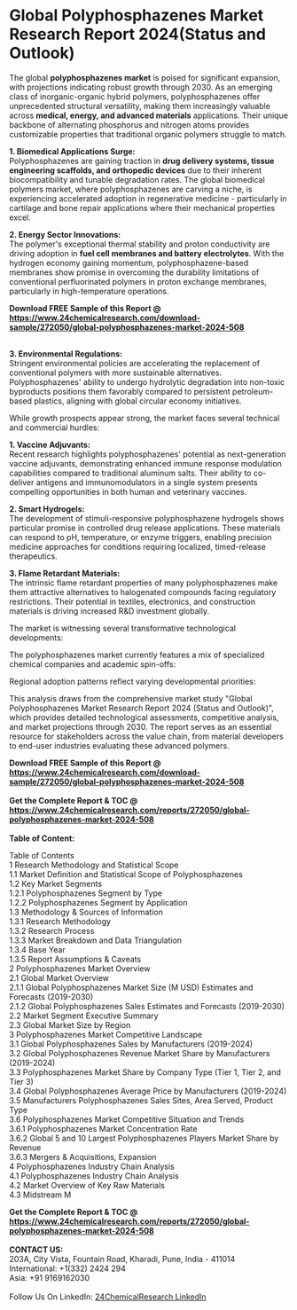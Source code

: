 <h1>Global Polyphosphazenes Market Research Report 2024(Status and Outlook)</h1><p>The global <strong>polyphosphazenes market</strong> is poised for significant expansion, with projections indicating robust growth through 2030. As an emerging class of inorganic-organic hybrid polymers, polyphosphazenes offer unprecedented structural versatility, making them increasingly valuable across <strong>medical, energy, and advanced materials</strong> applications. Their unique backbone of alternating phosphorus and nitrogen atoms provides customizable properties that traditional organic polymers struggle to match.</p><p><strong>1. Biomedical Applications Surge:</strong><br>
Polyphosphazenes are gaining traction in <strong>drug delivery systems, tissue engineering scaffolds, and orthopedic devices</strong> due to their inherent biocompatibility and tunable degradation rates. The global biomedical polymers market, where polyphosphazenes are carving a niche, is experiencing accelerated adoption in regenerative medicine - particularly in cartilage and bone repair applications where their mechanical properties excel.</p><p><strong>2. Energy Sector Innovations:</strong><br>
The polymer's exceptional thermal stability and proton conductivity are driving adoption in <strong>fuel cell membranes and battery electrolytes</strong>. With the hydrogen economy gaining momentum, polyphosphazene-based membranes show promise in overcoming the durability limitations of conventional perfluorinated polymers in proton exchange membranes, particularly in high-temperature operations.</p><div><b>Download FREE Sample of this Report @ 
            <a href="https://www.24chemicalresearch.com/download-sample/272050/global-polyphosphazenes-market-2024-508">
            https://www.24chemicalresearch.com/download-sample/272050/global-polyphosphazenes-market-2024-508</a></b></div><br><p><strong>3. Environmental Regulations:</strong><br>
Stringent environmental policies are accelerating the replacement of conventional polymers with more sustainable alternatives. Polyphosphazenes' ability to undergo hydrolytic degradation into non-toxic byproducts positions them favorably compared to persistent petroleum-based plastics, aligning with global circular economy initiatives.</p><p>While growth prospects appear strong, the market faces several technical and commercial hurdles:</p><p><strong>1. Vaccine Adjuvants:</strong><br>
Recent research highlights polyphosphazenes' potential as next-generation vaccine adjuvants, demonstrating enhanced immune response modulation capabilities compared to traditional aluminum salts. Their ability to co-deliver antigens and immunomodulators in a single system presents compelling opportunities in both human and veterinary vaccines.</p><p><strong>2. Smart Hydrogels:</strong><br>
The development of stimuli-responsive polyphosphazene hydrogels shows particular promise in controlled drug release applications. These materials can respond to pH, temperature, or enzyme triggers, enabling precision medicine approaches for conditions requiring localized, timed-release therapeutics.</p><p><strong>3. Flame Retardant Materials:</strong><br>
The intrinsic flame retardant properties of many polyphosphazenes make them attractive alternatives to halogenated compounds facing regulatory restrictions. Their potential in textiles, electronics, and construction materials is driving increased R&amp;D investment globally.</p><p>The market is witnessing several transformative technological developments:</p><p>The polyphosphazenes market currently features a mix of specialized chemical companies and academic spin-offs:</p><p>Regional adoption patterns reflect varying developmental priorities:</p><p>This analysis draws from the comprehensive market study "Global Polyphosphazenes Market Research Report 2024 (Status and Outlook)", which provides detailed technological assessments, competitive analysis, and market projections through 2030. The report serves as an essential resource for stakeholders across the value chain, from material developers to end-user industries evaluating these advanced polymers.</p><div><b>Download FREE Sample of this Report @ 
            <a href="https://www.24chemicalresearch.com/download-sample/272050/global-polyphosphazenes-market-2024-508">
            https://www.24chemicalresearch.com/download-sample/272050/global-polyphosphazenes-market-2024-508</a></b></div><br><div><b>Get the Complete Report & TOC @ 
            <a href="https://www.24chemicalresearch.com/reports/272050/global-polyphosphazenes-market-2024-508">
            https://www.24chemicalresearch.com/reports/272050/global-polyphosphazenes-market-2024-508</a></b></div><br>
            <b>Table of Content:</b><p>Table of Contents<br />
1 Research Methodology and Statistical Scope<br />
1.1 Market Definition and Statistical Scope of Polyphosphazenes<br />
1.2 Key Market Segments<br />
1.2.1 Polyphosphazenes Segment by Type<br />
1.2.2 Polyphosphazenes Segment by Application<br />
1.3 Methodology & Sources of Information<br />
1.3.1 Research Methodology<br />
1.3.2 Research Process<br />
1.3.3 Market Breakdown and Data Triangulation<br />
1.3.4 Base Year<br />
1.3.5 Report Assumptions & Caveats<br />
2 Polyphosphazenes Market Overview<br />
2.1 Global Market Overview<br />
2.1.1 Global Polyphosphazenes Market Size (M USD) Estimates and Forecasts (2019-2030)<br />
2.1.2 Global Polyphosphazenes Sales Estimates and Forecasts (2019-2030)<br />
2.2 Market Segment Executive Summary<br />
2.3 Global Market Size by Region<br />
3 Polyphosphazenes Market Competitive Landscape<br />
3.1 Global Polyphosphazenes Sales by Manufacturers (2019-2024)<br />
3.2 Global Polyphosphazenes Revenue Market Share by Manufacturers (2019-2024)<br />
3.3 Polyphosphazenes Market Share by Company Type (Tier 1, Tier 2, and Tier 3)<br />
3.4 Global Polyphosphazenes Average Price by Manufacturers (2019-2024)<br />
3.5 Manufacturers Polyphosphazenes Sales Sites, Area Served, Product Type<br />
3.6 Polyphosphazenes Market Competitive Situation and Trends<br />
3.6.1 Polyphosphazenes Market Concentration Rate<br />
3.6.2 Global 5 and 10 Largest Polyphosphazenes Players Market Share by Revenue<br />
3.6.3 Mergers & Acquisitions, Expansion<br />
4 Polyphosphazenes Industry Chain Analysis<br />
4.1 Polyphosphazenes Industry Chain Analysis<br />
4.2 Market Overview of Key Raw Materials<br />
4.3 Midstream M</p><div><b>Get the Complete Report & TOC @ 
            <a href="https://www.24chemicalresearch.com/reports/272050/global-polyphosphazenes-market-2024-508">
            https://www.24chemicalresearch.com/reports/272050/global-polyphosphazenes-market-2024-508</a></b></div><br><b>CONTACT US:</b><br>
            203A, City Vista, Fountain Road, Kharadi, Pune, India - 411014<br>
            International: +1(332) 2424 294<br>
            Asia: +91 9169162030 <br><br>
            Follow Us On LinkedIn: <a href="https://www.linkedin.com/company/24chemicalresearch/">24ChemicalResearch LinkedIn</a>